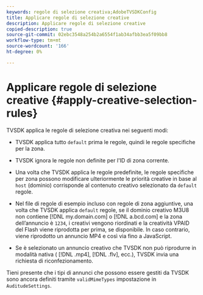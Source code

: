 ```yaml
---
keywords: regole di selezione creativa;AdobeTVSDKConfig
title: Applicare regole di selezione creative
description: Applicare regole di selezione creative
copied-description: true
source-git-commit: 02ebc3548a254b2a6554f1ab34afbb3ea5f09bb8
workflow-type: tm+mt
source-wordcount: '166'
ht-degree: 0%

---
```


# Applicare regole di selezione creative {#apply-creative-selection-rules}

TVSDK applica le regole di selezione creativa nei seguenti modi:

* TVSDK applica tutto `default` prima le regole, quindi le regole specifiche per la zona.
* TVSDK ignora le regole non definite per l&#39;ID di zona corrente.
* Una volta che TVSDK applica le regole predefinite, le regole specifiche per zona possono modificare ulteriormente le priorità creative in base al `host` (dominio) corrisponde al contenuto creativo selezionato da `default` regole.

* Nel file di regole di esempio incluso con regole di zona aggiuntive, una volta che TVSDK applica `default` regole, se il dominio creativo M3U8 non contiene [!DNL my.domain.com] o [!DNL a.bcd.com] e la zona dell’annuncio è `1234`, i creativi vengono riordinati e la creatività VPAID del Flash viene riprodotta per prima, se disponibile. In caso contrario, viene riprodotto un annuncio MP4 e così via fino a JavaScript.

* Se è selezionato un annuncio creativo che TVSDK non può riprodurre in modalità nativa ( [!DNL .mp4], [!DNL .flv], ecc.), TVSDK invia una richiesta di riconfezionamento.

Tieni presente che i tipi di annunci che possono essere gestiti da TVSDK sono ancora definiti tramite `validMimeTypes` impostazione in `AuditudeSettings`.

<!-- 

In Android 2.5 API docs, I see a 
<span class="codeph"> setValidMimeTypes</span> but not a 
<span class="codeph"> getValidMimeTypes</span>.

 -->
